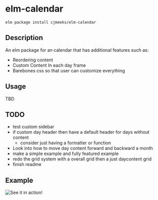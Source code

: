 # elm-calendar

```shell
elm package install cjmeeks/elm-calendar
```

## Description
An elm package for an calendar that has additional features such as:
* Reordering content
* Custom Content In each day frame
* Barebones css so that user can customize everything


## Usage

TBD


## TODO

* test custom sidebar
* if custom day header then have a default header for days without content
  * consider just having a formatter or function
* Look into how to move day content forward and backward a month
* make a simple example and fully featured example
* redo the grid system with a overall grid then a just daycontent grid
* finish readme

## Example
![See it in action!](https://i.gyazo.com/93b1460787732710eb21e3e2a4cc96cd.gif)